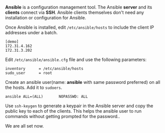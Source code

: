 **Ansible** is a configuration management tool.
The Ansible **server** and its **clients** connect via **SSH**. 
Ansible clients themselves don't need any installation or configuration for Ansible.

Once Ansible is installed, edit `/etc/ansible/hosts` to include the client IP addresses under a batch.

```
[demo]
172.31.4.162
172.31.3.202
```
Edit `/etc/ansible/ansible.cfg` file and use the following parameters:

```
inventory      = /etc/ansible/hosts
sudo_user      = root
```

Create an ansible user(name: **ansible** with same password preferred) on all the hosts. Add it to `sudoers`.

`ansible ALL=(ALL)       NOPASSWD: ALL`

Use `ssh-keygen` to generate a keypair in the Ansible server and copy the public key to each of the clients. This helps the ansible user to run commands without getting prompted for the password..

We are all set now.
